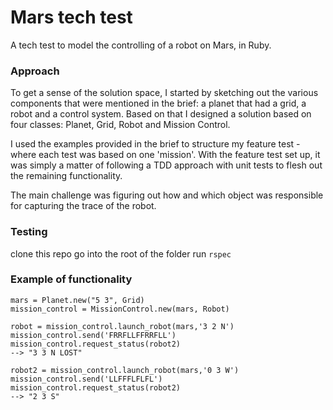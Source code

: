 # Mars tech test

A tech test to model the controlling of a robot on Mars, in Ruby.

### Approach
To get a sense of the solution space, I started by sketching out the various components that were mentioned in the brief: a planet that had a grid, a robot and a control system. Based on that I designed a solution based on four classes: Planet, Grid, Robot and Mission Control.

I used the examples provided in the brief to structure my feature test - where each test was based on one 'mission'. With the feature test set up, it was simply a matter of following a TDD approach with unit tests to flesh out the remaining functionality.

The main challenge was figuring out how and which object was responsible for capturing the trace of the robot.

### Testing
clone this repo
go into the root of the folder
run ```rspec```


### Example of functionality
```
mars = Planet.new("5 3", Grid)
mission_control = MissionControl.new(mars, Robot)

robot = mission_control.launch_robot(mars,'3 2 N')
mission_control.send('FRRFLLFFRRFLL')
mission_control.request_status(robot2)
--> "3 3 N LOST"

robot2 = mission_control.launch_robot(mars,'0 3 W')
mission_control.send('LLFFFLFLFL')
mission_control.request_status(robot2)
--> "2 3 S"
```
